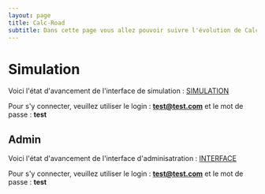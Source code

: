 ```yaml
---
layout: page
title: Calc-Road
subtitle: Dans cette page vous allez pouvoir suivre l'évolution de Calc-Road, le simulateur de trafic
---
```


# Simulation 

Voici l'état d'avancement de l'interface de simulation :
[SIMULATION](http://interface.calc-road.itsp.pro)

Pour s'y connecter, veuillez utiliser le login : **test@test.com** et le mot de passe : **test**

## Admin
Voici l'état d'avancement de l'interface d'adminisatration :
[INTERFACE](http://admin.calc-road.itsp.pro)

Pour s'y connecter, veuillez utiliser le login : **test@test.com** et le mot de passe : **test**

